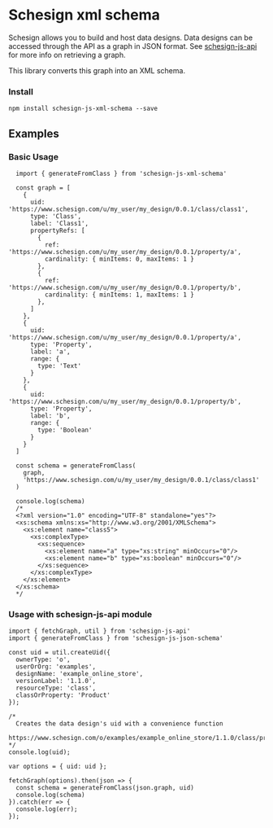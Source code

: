 # Schesign xml schema

Schesign allows you to build and host data designs. Data designs can be accessed through the API as a graph in JSON format. See [schesign-js-api](https://github.com/csenn/schesign-js-api) for more info on retrieving a graph.

This library converts this graph into an XML schema.

### Install
```
npm install schesign-js-xml-schema --save
```

## Examples
### Basic Usage

```
  import { generateFromClass } from 'schesign-js-xml-schema'

  const graph = [
    {
      uid: 'https://www.schesign.com/u/my_user/my_design/0.0.1/class/class1',
      type: 'Class',
      label: 'Class1',
      propertyRefs: [
        {
          ref: 'https://www.schesign.com/u/my_user/my_design/0.0.1/property/a',
          cardinality: { minItems: 0, maxItems: 1 }
        },
        {
          ref: 'https://www.schesign.com/u/my_user/my_design/0.0.1/property/b',
          cardinality: { minItems: 1, maxItems: 1 }
        },
      ]
    },
    {
      uid: 'https://www.schesign.com/u/my_user/my_design/0.0.1/property/a',
      type: 'Property',
      label: 'a',
      range: {
        type: 'Text'
      }
    },
    {
      uid: 'https://www.schesign.com/u/my_user/my_design/0.0.1/property/b',
      type: 'Property',
      label: 'b',
      range: {
        type: 'Boolean'
      }
    }
  ]

  const schema = generateFromClass(
    graph,
    'https://www.schesign.com/u/my_user/my_design/0.0.1/class/class1'
  )

  console.log(schema)
  /*
  <?xml version="1.0" encoding="UTF-8" standalone="yes"?>
  <xs:schema xmlns:xs="http://www.w3.org/2001/XMLSchema">
    <xs:element name="class5">
      <xs:complexType>
        <xs:sequence>
          <xs:element name="a" type="xs:string" minOccurs="0"/>
          <xs:element name="b" type="xs:boolean" minOccurs="0"/>
        </xs:sequence>
      </xs:complexType>
    </xs:element>
  </xs:schema>
  */

```
### Usage with schesign-js-api module

```
import { fetchGraph, util } from 'schesign-js-api'
import { generateFromClass } from 'schesign-js-json-schema'

const uid = util.createUid({
  ownerType: 'o',
  userOrOrg: 'examples',
  designName: 'example_online_store',
  versionLabel: '1.1.0',
  resourceType: 'class',
  classOrProperty: 'Product'
});

/*
  Creates the data design's uid with a convenience function
  https://www.schesign.com/o/examples/example_online_store/1.1.0/class/product
*/
console.log(uid);

var options = { uid: uid };

fetchGraph(options).then(json => {
  const schema = generateFromClass(json.graph, uid)
  console.log(schema)
}).catch(err => {
  console.log(err);
});
```